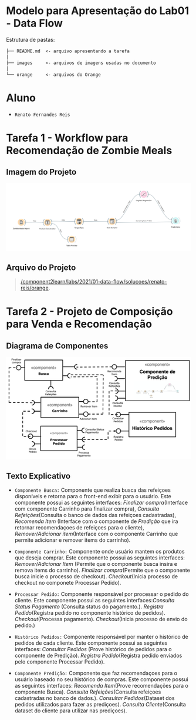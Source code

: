 # Modelo para Apresentação do Lab01 - Data Flow

Estrutura de pastas:

~~~
├── README.md  <- arquivo apresentando a tarefa
│
├── images     <- arquivos de imagens usadas no documento
│
└── orange     <- arquivos do Orange
~~~

# Aluno
* `Renato Fernandes Reis`

# Tarefa 1 - Workflow para Recomendação de Zombie Meals

## Imagem do Projeto
![Workflow Orange](images/orange-zombie-meals-prediction.png)

## Arquivo do Projeto
> [/component2learn/labs/2021/01-data-flow/solucoes/renato-reis/orange](/component2learn/labs/2021/01-data-flow/solucoes/renato-reis/orange/zombie-meals.ows).

# Tarefa 2 - Projeto de Composição para Venda e Recomendação

## Diagrama de Componentes

![Diagrama Venda](images/diagrama-componentes-venda.png)

## Texto Explicativo

* `Componente Busca:` Componente que realiza busca das refeiçoes disponíveis e retorna para o front-end exibir para o usuário. Este componente possui as seguintes interfaces: *Finalizar compra*(Interface com componente Carrinho para finalizar compra), *Consulta Refeições*(Consulta o banco de dados das refeiçoes cadastradas), *Recomenda Item* (Interface com o componente de *Predição* que ira retornar recomendaçoes de refeiçoes para o cliente), *Remover/Adicionar item*(Interface com o componente Carrinho que permite adicionar e remover items do carrinho).

* `Componente Carrinho:` Componente onde usuário mantem os produtos que deseja comprar. Este componente possui as seguintes interfaces: *Remover/Adicionar Item* (Permite que o componente busca insira e remova items do carrinho). *Finalizar compra*(Permite que o componente busca inicie o processo de checkout). *Checkout*(Inicia processo de checkout no componete Processar Pedido).

* `Processar Pedido:` Componente responsável por processar o pedido do cliente. Este componente possui as seguintes interfaces:*Consulta Status Pagamento* (Consulta status do pagamento.). *Registra Pedido*(Registra pedido no componente histórico de pedidos). *Checkout*(Processa pagamento). *Checkout*(Inicia processo de envio do pedido.)

* `Histórico Pedidos:` Componente responsável por manter o histórico de pedidos de cada cliente. Este componente possui as seguintes interfaces: *Consultar Pedidos* (Prove histórico de pedidos para o componente de Predição). *Registra Pedido*(Registra pedido enviados pelo componente Processar Pedido).

* `Componente Predição:` Componente que faz recomendaçoes para o usuário baseado no seu histórico de compras. Este componente possui as seguintes interfaces: *Recomenda Item*(Prove recomendações para o componente Busca). *Consulta Refeições*(Consulta refeiçoes cadastradas no banco de dados.). *Consultar Pedidos*(Dataset dos pedidos utilizados para fazer as prediçoes). *Consulta Cliente*(Consulta dataset do cliente para utilizar nas prediçoes).

